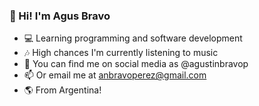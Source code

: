 ### 👋 Hi! I'm Agus Bravo

- 💻 Learning programming and software development 
- 🎶 High chances I'm currently listening to music 
- 💬 You can find me on social media as @agustinbravop
- 📫 Or email me at anbravoperez@gmail.com
- 🌎 From Argentina!
